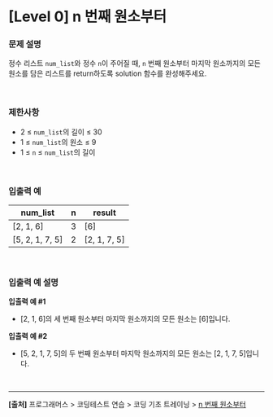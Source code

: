 # [Level 0] n 번째 원소부터

### 문제 설명
정수 리스트 `num_list`와 정수 `n`이 주어질 때, `n` 번째 원소부터 마지막 원소까지의 모든 원소를 담은 리스트를 return하도록 solution 함수를 완성해주세요.

<br>

### 제한사항
* 2 ≤ `num_list`의 길이 ≤ 30
* 1 ≤ `num_list`의 원소 ≤ 9
* 1 ≤ `n` ≤ `num_list`의 길이

<br>

### 입출력 예
|num_list|n|result|
|--------|-|------|
|[2, 1, 6]|3|[6]|
|[5, 2, 1, 7, 5]|2|[2, 1, 7, 5]|

<br>

### 입출력 예 설명
**입출력 예 #1**
* [2, 1, 6]의 세 번째 원소부터 마지막 원소까지의 모든 원소는 [6]입니다.

**입출력 예 #2**
* [5, 2, 1, 7, 5]의 두 번째 원소부터 마지막 원소까지의 모든 원소는 [2, 1, 7, 5]입니다.

<br>

---
**[출처]** 프로그래머스 > 코딩테스트 연습 > 코딩 기초 트레이닝 > [n 번째 원소부터](https://school.programmers.co.kr/learn/courses/30/lessons/181892)